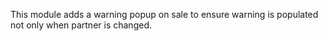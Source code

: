 This module adds a warning popup on sale to ensure warning is populated
not only when partner is changed.
